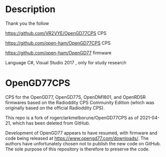 # Description
Thank you the follow

https://github.com/VR2VYE/OpenGD77CPS CPS

https://github.com/open-ham/OpenGD77CPS CPS

https://github.com/open-ham/OpenGD77 firmware

Language C#, Visual Studio 2017 , only for study research

# OpenGD77CPS
CPS for the OpenGD77, OpenGD77S, OpenDM1801, and OpenRD5R firmwares based on the Radioddity CPS Community Edition (which was originally based on the official Radioddity CPS).

This repo is a fork of rogerclarkmelborune/OpenGD77CPS as of 2021-04-21, which has been deleted from GitHub.

Development of OpenGD77 appears to have resumed, with firmware and code being released at https://www.opengd77.com/downloads/. The authors have unfortunately chosen not to publish the new code on GitHub. The sole purpose of this repository is therefore to preserve the code.
